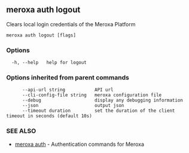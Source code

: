 ## meroxa auth logout

Clears local login credentials of the Meroxa Platform

```
meroxa auth logout [flags]
```

### Options

```
  -h, --help   help for logout
```

### Options inherited from parent commands

```
      --api-url string           API url
      --cli-config-file string   meroxa configuration file
      --debug                    display any debugging information
      --json                     output json
      --timeout duration         set the duration of the client timeout in seconds (default 10s)
```

### SEE ALSO

* [meroxa auth](meroxa_auth.md)	 - Authentication commands for Meroxa

